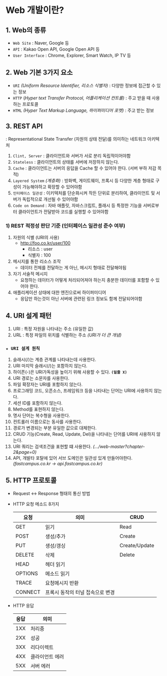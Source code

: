 # Web 개발이란?
## 1. Web의 종류
- `Web Site` : Naver, Google 등
- `API` : Kakao Open API, Google Open API 등
- `User Interface` : Chrome, Explorer, Smart Watch, IP TV 등

## 2. Web 기본 3가지 요소
- `URI` _(Uniform Resource Identifier, 리소스 식별자)_ : 다양한 정보에 접근할 수 있는 정보
- `HTTP` (_Hyper text Transfer Protocol, 어플리케이션 컨트롤)_ : 주고 받을 때 사용하는 프로토콜
- `HTML` _(Hyper Text Markup Language, 하이퍼미디어 포멧)_ : 주고 받는 정보

## 3. REST API
: Representational State Transfer (자원의 상태 전달)를 의미하는 네트워크 아키텍처
1. `Clint, Server` : 클라이언트와 서버가 서로 분리 독립적이어야함
2. `Stateless` : 클라이언트의 상태를 서버에 저장하지 않는다.
3. `Cache` : 클라이언트는 서버의 응답을 Cache 할 수 있어야 한다. (서버 부하 저감 목적)
4. `Layered System` _(계층화)_ : 방화벽, 게이트웨이, 프록시 등 다양한 계층 형태로 구성이 가능해야하고 확장할 수 있어야함
5. `인터페이스 일관성` : 이키텍처를 단순화시켜 작든 단위로 분리하여, 클라이언트 및 서버가 독립적으로 개선될 수 있어야함
6. `Code on Demand` : 자바 애플릿, 자바스크립트, 플래시 등 특정한 기능을 서버로부터 클라이언트가 전달받아 코드를 실행할 수 있어야함

### 1) REST 적정성 판단 기준 (인터페이스 일관성 준수 여부)
1) 자원의 식별 (URI의 사용)
    - http://foo.co.kr/user/100
        - 리소스 : user 
        - 식별자 : 100
2) 메시지를 통한 리소스 조작 
    - 데이터 전체를 전달하는 게 아닌, 메시지 형태로 전달해야됨
3) 자기 서술적 메시지
    - 요청하는 데이터가 어떻게 처리되어져야 하는지 충분한 데이터를 포함할 수 있어야 한다.
4) 애플리케이션 상태에 대한 엔진으로써 하이퍼미디어
    - 응답만 하는것이 아닌 서버에 관련된 링크 정보도 함께 전달되어야함

## 4. URI 설계 패턴 
1. URI : 특정 자원을 나타내는 주소 (유일한 값)
2. URL : 특정 파일의 위치를 식별하는 주소 _(URI가 더 큰 개념)_

### `★ URI 설계 원칙`
1. 슬래시(/)는 계층 관계를 나타내는데 사용한다.
2. URI 마지막 슬래시(/)는 포함하지 않는다.
3. 하이픈(-)은 URI가독성을 높이기 위해 사용할 수 있다. __`(밑줄 X)`__
4. URI 경로는 소문자를 사용한다.
5. 파일 확장자는 URI를 포함하지 않는다.
6. 프로그래밍 코드, 오픈소스, 프레임워크 등을 나타내는 단어는 URI에 사용하지 않는다.
7. 세션 ID를 포함하지 않는다.
8. Method를 표현하지 않는다.
9. 명사 단어는 복수형을 사용한다.
10. 컨트롤러 이름으로는 동사를 사용한다.
11. 경로가 변경되는 부분 유일한 값으로 대체한다.
12. CRUD 기능(Create, Read, Update, Del)을 나타내는 단어를 URI에 사용하지 않는다.
14. URI 쿼리는 검색조건을 표현할 떄 사용한다. _(.../web-master?chapter-2&page=0)_
15. API, 개발타 포탈에 있어 서브 도메인은 일관성 있게 만들어야한다. _(fastcampus.co.kr -> api.fastcampus.co.kr)_

## 5. HTTP 프로토콜
- Request <-> Response 형태의 통신 방법
- HTTP 요청 메소드 8가지

    |요청|의미|CRUD|
    |-|-|-|
    |GET|읽기|Read|
    |POST|생성/추가|Create|
    |PUT|생성/갱싱|Create/Update|
    |DELETE|삭제|Delete|
    |HEAD|헤더 읽기||
    |OPTIONS|메소드 읽기||
    |TRACE|요청메시지 반환||
    |CONNECT|프록시 동작의 터널 접속으로 변경||
- HTTP 응답

    |응답|의미|
    |-|-|
    |1XX|처리중|
    |2XX|성공| 
    |3XX|리다이렉트|
    |4XX|클라이언트 에러| 
    |5XX|서버 에러|
